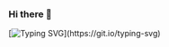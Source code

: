 ### Hi there 👋

[![Typing SVG](https://readme-typing-svg.herokuapp.com?size=25&color=21F731&center=true&vCenter=true&width=725&height=75&lines=Hey+I+am+Arnav!;I+make+projects+to+answer+questions+no+one+asks.)](https://git.io/typing-svg)
